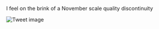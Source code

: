 I feel on the brink of a November scale quality discontinuity


![Tweet image](/asset/crosspoast/Guo2MaeWMAAYbHQ.jpg)

